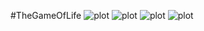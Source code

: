 #TheGameOfLife
![plot](./readmeimg/4.png)
![plot](./readmeimg/1.png)
![plot](./readmeimg/2.png)
![plot](./readmeimg/3.png)
